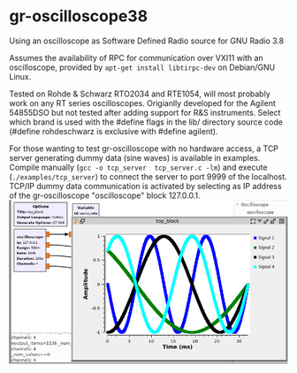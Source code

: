 # gr-oscilloscope38
Using an oscilloscope as Software Defined Radio source for GNU Radio 3.8

Assumes the availability of RPC for communication over VXI11 with an oscilloscope, provided 
by `apt-get install libtirpc-dev` on Debian/GNU Linux.

Tested on Rohde & Schwarz RTO2034 and RTE1054, will most probably work on any RT series
oscilloscopes. Origianlly developed for the Agilent 54855DSO but not tested after
adding support for R&S instruments. Select which brand is used with the #define flags
in the lib/ directory source code (#define rohdeschwarz is exclusive with #define agilent).

For those wanting to test gr-oscilloscope with no hardware access, a TCP server generating
dummy data (sine waves) is available in examples. Compile manually (`gcc -o tcp_server 
tcp_server.c -lm`) and execute (`./examples/tcp_server`) to connect the server to port 9999 of
the localhost. TCP/IP dummy data communication is activated by selecting as IP address
of the gr-oscilloscope "oscilloscope" block 127.0.0.1.
<img src="examples/gnuradio3p8tcpoutput.png" alt="gr-oscilloscope screenshot with dummy source" width=600>
